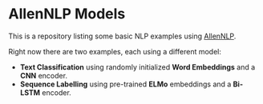 # AllenNLP Models

This is a repository listing some basic NLP examples using [AllenNLP](https://allennlp.org/).

Right now there are two examples, each using a different model:
- **Text Classification** using randomly initialized **Word Embeddings** and a **CNN** encoder.
- **Sequence Labelling** using pre-trained **ELMo** embeddings and a **Bi-LSTM** encoder.
